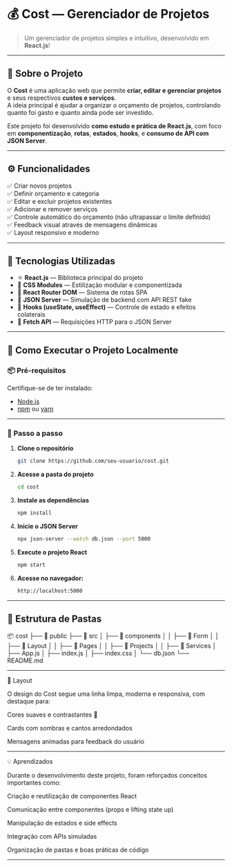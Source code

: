 # 💰 Cost — Gerenciador de Projetos

> Um gerenciador de projetos simples e intuitivo, desenvolvido em **React.js**!

---

## 🧭 Sobre o Projeto

O **Cost** é uma aplicação web que permite **criar, editar e gerenciar projetos** e seus respectivos **custos e serviços**.  
A ideia principal é ajudar a organizar o orçamento de projetos, controlando quanto foi gasto e quanto ainda pode ser investido.

Este projeto foi desenvolvido **como estudo e prática de React.js**, com foco em **componentização**, **rotas**, **estados**, **hooks**, e **consumo de API com JSON Server**.

---

## ⚙️ Funcionalidades

✅ Criar novos projetos  
✅ Definir orçamento e categoria  
✅ Editar e excluir projetos existentes  
✅ Adicionar e remover serviços  
✅ Controle automático do orçamento (não ultrapassar o limite definido)  
✅ Feedback visual através de mensagens dinâmicas  
✅ Layout responsivo e moderno  

---

## 🧱 Tecnologias Utilizadas

- ⚛️ **React.js** — Biblioteca principal do projeto  
- 🎨 **CSS Modules** — Estilização modular e componentizada  
- 🔄 **React Router DOM** — Sistema de rotas SPA  
- 💾 **JSON Server** — Simulação de backend com API REST fake  
- 🧠 **Hooks (useState, useEffect)** — Controle de estado e efeitos colaterais  
- 🧩 **Fetch API** — Requisições HTTP para o JSON Server  

---

## 🧰 Como Executar o Projeto Localmente

### 📦 Pré-requisitos
Certifique-se de ter instalado:
- [Node.js](https://nodejs.org/)
- [npm](https://www.npmjs.com/) ou [yarn](https://yarnpkg.com/)

---

### 🚀 Passo a passo

1. **Clone o repositório**
   ```bash
   git clone https://github.com/seu-usuario/cost.git

2. **Acesse a pasta do projeto**
   ```bash
   cd cost
   
3. **Instale as dependências**
   ```bash
   npm install

4. **Inicie o JSON Server**
   ```bash
   npx json-server --watch db.json --port 5000

5. **Execute o projeto React**
   ```bash
   npm start

6. **Acesse no navegador:**
   ```bash
   http://localhost:5000

---

## 📁 Estrutura de Pastas

📦 cost
├── 📁 public
├── 📁 src
│   ├── 📁 components
│   │   ├── 📁 Form
│   │   ├── 📁 Layout
│   │   ├── 📁 Pages
│   │   ├── 📁 Projects
│   │   ├── 📁 Services
│   ├── App.js
│   ├── index.js
│   ├── index.css
│   └── db.json
└── README.md

---

🎨 Layout

O design do Cost segue uma linha limpa, moderna e responsiva, com destaque para:

Cores suaves e contrastantes 🎨

Cards com sombras e cantos arredondados

Mensagens animadas para feedback do usuário

---

💡 Aprendizados

Durante o desenvolvimento deste projeto, foram reforçados conceitos importantes como:

Criação e reutilização de componentes React

Comunicação entre componentes (props e lifting state up)

Manipulação de estados e side effects

Integração com APIs simuladas

Organização de pastas e boas práticas de código

---

